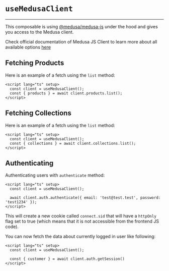 # `useMedusaClient`

---

This composable is using [@medusa/medusa-js](https://www.npmjs.com/package/@medusajs/medusa-js) under the hood and gives you access to the Medusa client.

Check official documentation of Medusa JS Client to learn more about all available options [here](https://docs.medusajs.com/js-client/overview/)

## Fetching Products

Here is an example of a fetch using the `list` method:

```vue
<script lang="ts" setup>
  const client = useMedusaClient();
  const { products } = await client.products.list();
</script>
```

## Fetching Collections

Here is an example of a fetch using the `list` method:

```vue
<script lang="ts" setup>
  const client = useMedusaClient();
  const { collections } = await client.collections.list();
</script>
```

## Authenticating

Authenticating users with `authenticate` method:

```vue
<script lang="ts" setup>
  const client = useMedusaClient();

  await client.auth.authenticate({ email: 'test@test.test', password: 'test1234' });
</script>
```

This will create a new cookie called `connect.sid` that will have a `httpOnly` flag set to true (which means that it is not accessible from the frontend JS code).

You can now fetch the data about currently logged in user like following:

```vue
<script lang="ts" setup>
  const client = useMedusaClient();

  const { customer } = await client.auth.getSession()
</script>
```

